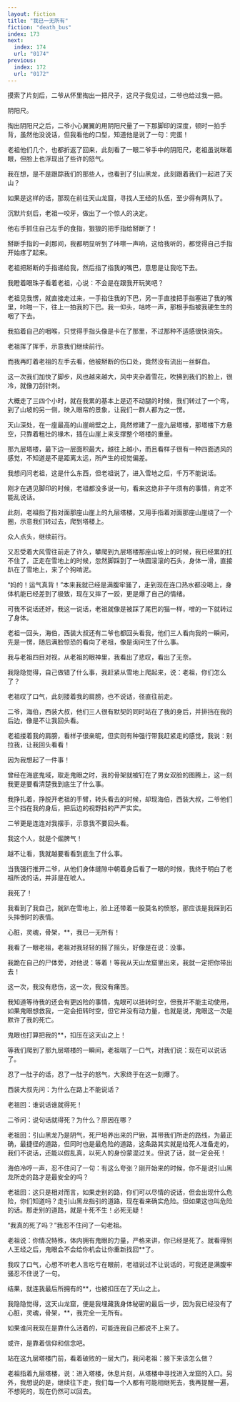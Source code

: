 ```yaml
---
layout: fiction
title: "我已一无所有"
fiction: "death_bus"
index: 173
next:
  index: 174
  url: "0174"
previous:
  index: 172
  url: "0172"
---
```

摸索了片刻后，二爷从怀里掏出一把尺子，这尺子我见过，二爷也给过我一把。

阴阳尺。

掏出阴阳尺之后，二爷小心翼翼的用阴阳尺量了一下那脚印的深度，顿时一拍手背，虽然他没说话，但我看他的口型，知道他是说了一句：完蛋！

老祖他们几个，也都折返了回来，此刻看了一眼二爷手中的阴阳尺，老祖虽说眯着眼，但脸上也浮现出了些许的怒气。

我在想，是不是跟踪我们的那些人，也看到了引山黑龙，此刻跟着我们一起进了天山？

如果是这样的话，那现在前往天山龙窟，寻找人王经的队伍，至少得有两队了。

沉默片刻后，老祖一咬牙，做出了一个惊人的决定。

他右手抓住自己左手的食指，狠狠的把手指给掰断了！

掰断手指的一刹那间，我都明显听到了咔嚓一声响，这给我听的，都觉得自己手指开始疼了起来。

老祖把掰断的手指递给我，然后指了指我的嘴巴，意思是让我吃下去。

我瞪着眼珠子看着老祖，心说：不会是在跟我开玩笑吧？

老祖见我愣，就直接走过来，一手掐住我的下巴，另一手直接把手指塞进了我的嘴里，咔啪一下，往上一拍我的下巴。我一仰头，咕咚一声，那根手指被我硬生生的咽了下去。

我掐着自己的咽喉，只觉得手指头像是卡在了那里，不过那种不适感很快消失。

老祖挥了挥手，示意我们继续前行。

而我再盯着老祖的左手去看，他被掰断的伤口处，竟然没有流出一丝鲜血。

这一次我们加快了脚步，风也越来越大，风中夹杂着雪花，吹拂到我们的脸上，很冷，就像刀刮针刺。

大概走了三四个小时，就在我累的基本上是迈不动腿的时候，我们转过了一个弯，到了山坡的另一侧，映入眼帘的景象，让我们一群人都为之一愣。

天山深处，在一座最高的山崖峭壁之上，竟然修建了一座九层塔楼，那塔楼下方悬空，只靠着粗壮的椽木，插在山崖上来支撑整个塔楼的重量。

那九层塔楼，最下边一层面积最大，越往上越小，而且看样子很有一种四面透风的感觉，不知道是不是距离太远，所产生的视觉偏差。

我想问问老祖，这是什么东西，但老祖说了，进入雪地之后，千万不能说话。

刚才在遇见脚印的时候，老祖都没多说一句，看来这绝非子午须有的事情，肯定不能乱说话。

此刻，老祖指了指对面那座山崖上的九层塔楼，又用手指着对面那座山崖绕了一个圈，示意我们转过去，爬到塔楼上。

众人点头，继续前行。

又忍受着大风雪往前走了许久，攀爬到九层塔楼那座山坡上的时候，我已经累的扛不住了，正走在雪地上的时候，忽然脚踩到了一块圆滚滚的石头，身体一滑，直接趴在了雪地上，来了个狗啃泥。

“妈的！运气真背！”本来我就已经是满腹牢骚了，走到现在连口热水都没喝上，身体机能已经差到了极致，现在又摔了一跤，更是爆了自己的情绪。

可我不说话还好，我这一说话，老祖就像是被踩了尾巴的猫一样，噌的一下就转过了身体。

老祖一回头，海伯，西装大叔还有二爷也都回头看我，他们三人看向我的一瞬间，先是一愣，随后满脸惊恐的看向了老祖，像是询问生了什么事。

我与老祖四目对视，从老祖的眼神里，我看出了悲叹，看出了无奈。

我隐隐觉得，自己做错了什么事，我赶紧从雪地上爬起来，说：老祖，你们怎么了？

老祖叹了口气，此刻搂着我的肩膀，也不说话，径直往前走。

二爷，海伯，西装大叔，他们三人很有默契的同时站在了我的身后，并排挡在我的后边，像是不让我回头看。

老祖搂着我的肩膀，看样子很亲昵，但实则有种强行带我赶紧走的感觉，我说：别拉我，让我回头看看！

因为我想起了一件事！

曾经在海底鬼域，取走鬼眼之时，我的骨架就被钉在了男女双脸的图腾上，这一刻我更是要看清楚我到底生了什么事。

我挣扎着，挣脱开老祖的手臂，转头看去的时候，却现海伯，西装大叔，二爷他们三个挡在我的身后，把后边的视野挡的严严实实。

二爷更是连连对我摆手，示意我不要回头看。

我这个人，就是个倔脾气！

越不让看，我就越要看看到底生了什么事。

当我强行推开二爷，从他们身体缝隙中朝着身后看了一眼的时候，我终于明白了老祖所说的话，并非是在唬人。

我死了！

我看到了我自己，就趴在雪地上，脸上还带着一股莫名的愤怒，那应该是我踩到石头摔倒时的表情。

心脏，灵魂，骨架，**，我已一无所有！

我看了一眼老祖，老祖对我轻轻的摇了摇头，好像是在说：没事。

我跪在自己的尸体旁，对他说：等着！等我从天山龙窟里出来，我就一定把你带出去！

这一次，我没有悲伤，这一次，我没有痛苦。

我知道等待我的还会有更凶险的事情，鬼眼可以扭转时空，但我并不能主动使用，如果鬼眼想救我，一定会扭转时空，但它并没有动力量，也就是说，鬼眼这一次是默许了我的死亡。

鬼眼也打算把我的**，扣压在这天山之上！

等我们爬到了那九层塔楼的一瞬间，老祖喘了一口气，对我们说：现在可以说话了。

忍了一肚子的话，忍了一肚子的怒气，大家终于在这一刻爆了。

西装大叔先问：为什么在路上不能说话？

老祖回：谁说话谁就得死！

二爷问：说句话就得死？为什么？原因在哪？

老祖回：引山黑龙乃是阴气，死尸培养出来的尸锹，其带我们所走的路线，为最正确，最捷径的道路，但同时也是最危险的道路，这条路其实就是给死人准备走的，我们不说话，还能以假乱真，以死人的身份蒙混过关。但说了话，就一定会死！

海伯冷哼一声，忍不住问了一句：有这么夸张？刚开始来的时候，你不是说引山黑龙所走的路才是最安全的吗？

老祖回：这只是相对而言，如果走别的路，你们可以尽情的说话，但会出现什么危险，你们知道吗？走引山黑龙指引的道路，现在看来确实危险。但如果这也叫危险的话。那走别的道路，就是十死不生！必死无疑！

“我真的死了吗？”我忍不住问了一句老祖。

老祖说：你情况特殊，体内拥有鬼眼的力量，严格来讲，你已经是死了。就看得到人王经之后，鬼眼会不会给你机会让你重新找回**了。

我叹了口气，心想不听老人言吃亏在眼前，老祖说过不让说话的，可我还是满腹牢骚忍不住说了一句。

结果，就连我最后所拥有的**，也被扣压在了天山之上。

我隐隐觉得，这天山龙窟，便是我埋藏我身体秘密的最后一步，因为我已经没有了心脏，灵魂，骨架，**，我完全一无所有。

如果谁问我现在是靠什么活着的，可能连我自己都说不上来了。

或许，是靠着信仰和信念吧。

站在这九层塔楼门前，看着破败的一层大门，我问老祖：接下来该怎么做？

老祖指着九层塔楼，说：进入塔楼，休息片刻，从塔楼中寻找进入龙窟的入口。另外，我想说的是，继续往下走，我们每一个人都有可能相继死去，我再提醒一遍，不想死的，现在仍然可以回去。